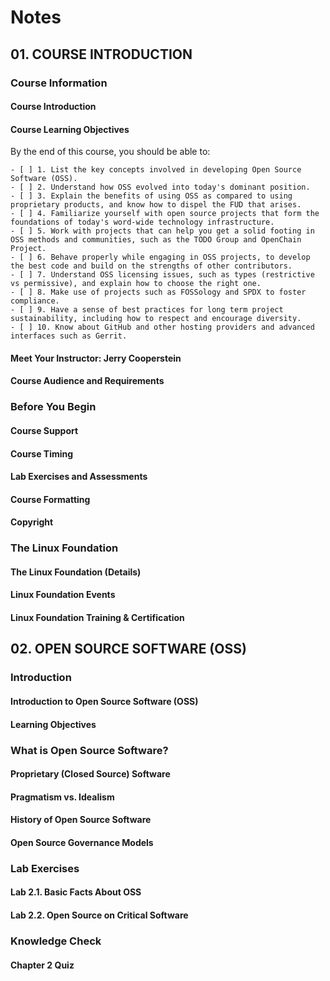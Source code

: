 # Notes

## 01. COURSE INTRODUCTION

### Course Information

#### Course Introduction

#### Course Learning Objectives

By the end of this course, you should be able to:

    - [ ] 1. List the key concepts involved in developing Open Source Software (OSS).
    - [ ] 2. Understand how OSS evolved into today's dominant position.
    - [ ] 3. Explain the benefits of using OSS as compared to using proprietary products, and know how to dispel the FUD that arises.
    - [ ] 4. Familiarize yourself with open source projects that form the foundations of today's word-wide technology infrastructure.
    - [ ] 5. Work with projects that can help you get a solid footing in OSS methods and communities, such as the TODO Group and OpenChain Project.
    - [ ] 6. Behave properly while engaging in OSS projects, to develop the best code and build on the strengths of other contributors.
    - [ ] 7. Understand OSS licensing issues, such as types (restrictive vs permissive), and explain how to choose the right one.
    - [ ] 8. Make use of projects such as FOSSology and SPDX to foster compliance.
    - [ ] 9. Have a sense of best practices for long term project sustainability, including how to respect and encourage diversity.
    - [ ] 10. Know about GitHub and other hosting providers and advanced interfaces such as Gerrit.

#### Meet Your Instructor: Jerry Cooperstein

#### Course Audience and Requirements

### Before You Begin

#### Course Support

#### Course Timing

#### Lab Exercises and Assessments

#### Course Formatting

#### Copyright

### The Linux Foundation

#### The Linux Foundation (Details)

#### Linux Foundation Events

#### Linux Foundation Training & Certification

## 02. OPEN SOURCE SOFTWARE (OSS)

### Introduction

#### Introduction to Open Source Software (OSS)

#### Learning Objectives

### What is Open Source Software?

#### Proprietary (Closed Source) Software

#### Pragmatism vs. Idealism

#### History of Open Source Software

#### Open Source Governance Models

### Lab Exercises

#### Lab 2.1. Basic Facts About OSS

#### Lab 2.2. Open Source on Critical Software

### Knowledge Check

#### Chapter 2 Quiz
